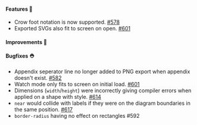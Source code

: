 #### Features 🚀

- Crow foot notation is now supported. [#578](https://github.com/terrastruct/d2/pull/578)
- Exported SVGs also fit to screen on open. [#601](https://github.com/terrastruct/d2/pull/601)

#### Improvements 🧹

#### Bugfixes ⛑️

- Appendix seperator line no longer added to PNG export when appendix doesn't exist. [#582](https://github.com/terrastruct/d2/pull/582)
- Watch mode only fits to screen on initial load. [#601](https://github.com/terrastruct/d2/pull/601)
- Dimensions (`width`/`height`) were incorrectly giving compiler errors when applied on a shape with style. [#614](https://github.com/terrastruct/d2/pull/614)
- `near` would collide with labels if they were on the diagram boundaries in the same position. [#617](https://github.com/terrastruct/d2/pull/617)
- `border-radius` having no effect on rectangles #592